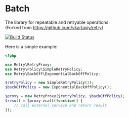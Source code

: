 Batch
=====

The library for repeatable and retryable operations.  
(Forked from https://github.com/vkartaviy/retry)

[![Build Status](https://travis-ci.com/keboola/retry.svg?branch=master)](https://travis-ci.com/keboola/retry)


Here is a simple example:

```php
<?php

use Retry\RetryProxy;
use Retry\Policy\SimpleRetryPolicy;
use Retry\BackOff\ExponentialBackOffPolicy;

$retryPolicy = new SimpleRetryPolicy(3);
$backOffPolicy = new ExponentialBackOffPolicy();

$proxy = new RetryProxy($retryPolicy, $backOffPolicy);
$result = $proxy->call(function() {
    // call external service and return result
});
```
